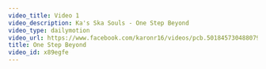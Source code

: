 ```yaml
---
video_title: Video 1
video_description: Ka's Ska Souls - One Step Beyond
video_type: dailymotion
video_url: https://www.facebook.com/karonr16/videos/pcb.5018457304880790/271973368374011
title: One Step Beyond
video_id: x89egfe
---
```


